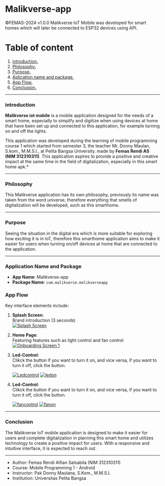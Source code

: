 # Malikverse-app
©FEMAS-2024 v1.0.0  Malikverse IoT Mobile was developed for smart homes which will later be connected to ESP32 devices using API.


# Table of content

 1.  [introduction.](https://github.com/angfemas/Malikverse-app/blob/main/README.md#introduction)
 2.  [Philosophy.](https://github.com/angfemas/Malikverse-app/blob/main/README.md#philosophy)
 3. [Purpose.](https://github.com/angfemas/Malikverse-app/blob/main/README.md#purpose)
 4. [Aplication name and package.](https://github.com/angfemas/Malikverse-app/blob/main/README.md#application-name-and-package)
 5. [App Flow.](https://github.com/angfemas/malikverse_app_1/blob/main/README.md#app-flow)
 6. [Conclusion.](https://github.com/angfemas/malikverse_app_1/blob/main/README.md#conclusion)
____

### introduction

**Malikverse iot mobile** is a mobile application designed for the needs of a smart home, especially to simplify and digitize when using devices at home that have been set up and connected to this application, for example turning on and off the lights.

This application was developed during the learning of mobile programming course 1 which started from semester 3, the teacher Mr. Donny Maulan, S.kom., M.M.S.I., at Pelita Bangsa University. made by **Femas Rendi AS (NIM 312310311)**.
This application aspires to provide a positive and creative impact at the same time in the field of digitalization, especially in this smart home apk.*
___
### Philosophy

  
This Malikverse application has its own philosophy, previously its name was taken from the word universe, therefore everything that smells of digitalization will be developed, such as this smarthome.


___

### Purpose

  
Seeing the situation in the digital era which is more suitable for exploring how exciting it is in IoT, therefore this smarthome application aims to make it easier for users when turning on/off devices at home that are connected to the application.


___
### Application Name and Package

-   **App Name**: Malikverse-app
-   **Package Name**:  `com.malikverse.malikverseapp`

### App Flow

[](https://github.com/angfemas/malikverse_app_1/blob/main/README.md#app-flow)

Key interface elements include:

1.  **Splash Screen**:  
    Brand introduction (3 seconds)  
    [![Splash Screen](https://github.com/angfemas/malikverse_app_1/blob/main/UI_Concept/splash_screen.png)](https://github.com/angfemas/malikverse_app_1/blob/main/UI_Concept/splash_screen.png)
    
2.  **Home Page**:  
    Featuring features such as light control and fan control  
    [![Onboarding Screen 1](https://github.com/angfemas/malikverse_app_1/blob/main/UI_Concept/main_activity.png)](https://github.com/angfemas/malikverse_app_1/blob/main/UI_Concept/main_activity.png)
    
3.  **Led-Control**:  
    Clikck the button if you want to turn it on, and vice versa, if you want to turn it off, click the button.
    
    [![Ledcontrol](https://github.com/angfemas/malikverse_app_1/blob/main/UI_Concept/led_control.png)](https://github.com/angfemas/malikverse_app_1/blob/main/UI_Concept/led_control.png)
    [![ledon](https://github.com/angfemas/malikverse_app_1/blob/main/UI_Concept/led_control_on.png)](https://github.com/angfemas/malikverse_app_1/blob/main/UI_Concept/led_control_on.png)
    
4.  **Led-Control**:  
    Clikck the button if you want to turn it on, and vice versa, if you want to turn it off, click the button.
    
    [![fancontrol](https://github.com/angfemas/malikverse_app_1/blob/main/UI_Concept/fan_control.png)](https://github.com/angfemas/malikverse_app_1/blob/main/UI_Concept/fan_control.png)
    [![fanon](https://github.com/angfemas/malikverse_app_1/blob/main/UI_Concept/fan_control_on.png)](https://github.com/angfemas/malikverse_app_1/blob/main/UI_Concept/fan_control_on.png)

___
### Conclusion

The Malikverse IoT mobile application is designed to make it easier for users and complete digitalization in planning this smart home and utilizes technology to create a positive impact for users. With a responsive and intuitive interface, it is expected to reach out.
___
 - Author: Femas Rendi Alfian Salsabila (NIM 312310311)
 - Course: Mobile Programming 1 - Android
 - Instructor: Pak Donny Maulana, S.Kom., M.M.S.I.
 - Institution: Universitas Pelita Bangsa

